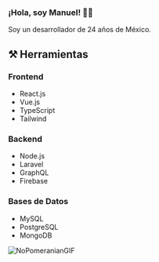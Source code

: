 
### ¡Hola, soy Manuel! 👋🏽

Soy un desarrollador de 24 años de México.

## ⚒️ Herramientas

### Frontend
- React.js
- Vue.js
- TypeScript
- Tailwind

### Backend
- Node.js
- Laravel
- GraphQL
- Firebase

### Bases de Datos
- MySQL
- PostgreSQL
- MongoDB

![NoPomeranianGIF](https://github.com/Manuellink1409/Manuellink1409/assets/119713955/47ad7a4a-b913-4663-b422-2ac81180b9bb)

